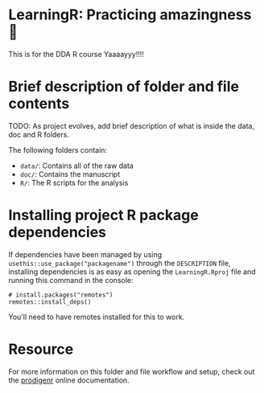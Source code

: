 # LearningR: Practicing amazingness 🤩

This is for the DDA R course Yaaaayyy!!!!

# Brief description of folder and file contents

TODO: As project evolves, add brief description of what is inside the data, doc and R folders.

The following folders contain:

- `data/`: Contains all of the raw data
- `doc/`: Contains the manuscript 
- `R/`: The R scripts for the analysis

# Installing project R package dependencies

If dependencies have been managed by using `usethis::use_package("packagename")`
through the `DESCRIPTION` file, installing dependencies is as easy as opening the
`LearningR.Rproj` file and running this command in the console:

    # install.packages("remotes")
    remotes::install_deps()

You'll need to have remotes installed for this to work.

# Resource

For more information on this folder and file workflow and setup, check
out the [prodigenr](https://rostools.github.io/prodigenr) online
documentation.

